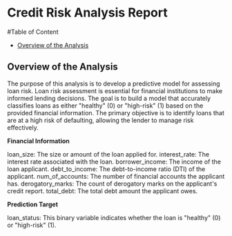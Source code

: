 <h1>Credit Risk Analysis Report</h1>

#Table of Content
- [Overview of the Analysis](#overview-of-the-analysis)

<h2>Overview of the Analysis</h2>

The purpose of this analysis is to develop a predictive model for assessing loan risk. Loan risk assessment is essential for financial institutions to make informed lending decisions. The goal is to build a model that accurately classifies loans as either "healthy" (0) or "high-risk" (1) based on the provided financial information. The primary objective is to identify loans that are at a high risk of defaulting, allowing the lender to manage risk effectively.

**Financial Information**

loan_size: The size or amount of the loan applied for.
interest_rate: The interest rate associated with the loan.
borrower_income: The income of the loan applicant.
debt_to_income: The debt-to-income ratio (DTI) of the applicant.
num_of_accounts: The number of financial accounts the applicant has.
derogatory_marks: The count of derogatory marks on the applicant's credit report.
total_debt: The total debt amount the applicant owes.

**Prediction Target**

loan_status: This binary variable indicates whether the loan is "healthy" (0) or "high-risk" (1).

